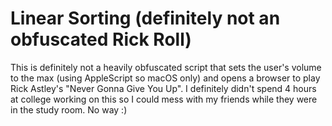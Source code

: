 # Linear Sorting (definitely not an obfuscated Rick Roll)
This is definitely not a heavily obfuscated script that sets the user's volume to the max (using AppleScript so macOS only) and opens a browser to play Rick Astley's "Never Gonna Give You Up". I definitely didn't spend 4 hours at college working on this so I could mess with my friends while they were in the study room. No way :)
